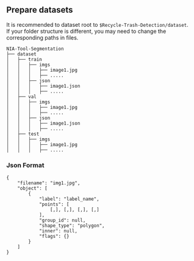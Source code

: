 ## Prepare datasets

It is recommended to dataset root to `$Recycle-Trash-Detection/dataset`.  
If your folder structure is different, you may need to change the corresponding paths in files.

```
NIA-Tool-Segmentation
├── dataset
│   ├── train
│   │   ├── imgs
│   │   │   ├── image1.jpg
│   │   │   ├── .....
│   │   ├── json
│   │   │   ├── image1.json
│   │   │   ├── .....
│   ├── val
│   │   ├── imgs
│   │   │   ├── image1.jpg
│   │   │   ├── .....
│   │   ├── json
│   │   │   ├── image1.json
│   │   │   ├── .....
│   ├── test
│   │   ├── imgs
│   │   │   ├── image1.jpg
│   │   │   ├── .....
```  

### Json Format  
```
{
    "filename": "img1.jpg",
    "object": [
        {
            "label": "label_name",
            "points": [ 
                [,], [,], [,], [,]
            ],
            "group_id": null,
            "shape_type": "polygon",
            "inner": null,
            "flags": {}
        }
    ]
}
```